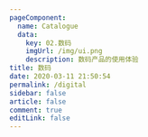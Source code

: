 ```yaml
---
pageComponent: 
  name: Catalogue
  data: 
    key: 02.数码
    imgUrl: /img/ui.png
    description: 数码产品的使用体验
title: 数码
date: 2020-03-11 21:50:54
permalink: /digital
sidebar: false
article: false
comment: true
editLink: false
---
```

